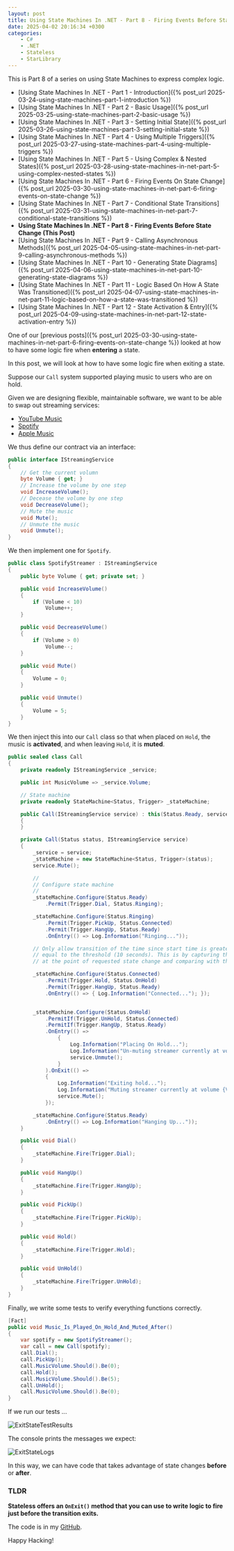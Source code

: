 ```yaml
---
layout: post
title: Using State Machines In .NET - Part 8 - Firing Events Before State Change
date: 2025-04-02 20:16:34 +0300
categories:
    - C#
    - .NET
    - Stateless
    - StarLibrary
---
```


This is Part 8 of a series on using State Machines to express complex logic.

- [Using State Machines In .NET  - Part 1 - Introduction]({% post_url 2025-03-24-using-state-machines-part-1-introduction %})
- [Using State Machines In .NET  - Part 2 - Basic Usage]({% post_url 2025-03-25-using-state-machines-part-2-basic-usage %})
- [Using State Machines In .NET  - Part 3 - Setting Initial State]({% post_url 2025-03-26-using-state-machines-part-3-setting-initial-state %})
- [Using State Machines In .NET  - Part 4 - Using Multiple Triggers]({% post_url 2025-03-27-using-state-machines-part-4-using-multiple-triggers %})
- [Using State Machines In .NET - Part 5 - Using Complex & Nested States]({% post_url 2025-03-28-using-state-machines-in-net-part-5-using-complex-nested-states %})
- [Using State Machines In .NET - Part 6 - Firing Events On State Change]({% post_url 2025-03-30-using-state-machines-in-net-part-6-firing-events-on-state-change %})
- [Using State Machines In .NET - Part 7 - Conditional State Transitions]({% post_url 2025-03-31-using-state-machines-in-net-part-7-conditional-state-transitions %})
- **Using State Machines In .NET - Part 8 - Firing Events Before State Change (This Post)**
- [Using State Machines In .NET - Part 9 - Calling Asynchronous Methods]({% post_url 2025-04-05-using-state-machines-in-net-part-9-calling-asynchronous-methods %})
- [Using State Machines In .NET - Part 10 - Generating State Diagrams]({% post_url 2025-04-06-using-state-machines-in-net-part-10-generating-state-diagrams %})
- [Using State Machines In .NET - Part 11 - Logic Based On How A State Was Transitioned]({% post_url 2025-04-07-using-state-machines-in-net-part-11-logic-based-on-how-a-state-was-transitioned %})
- [Using State Machines In .NET - Part 12 - State Activation & Entry]({% post_url 2025-04-09-using-state-machines-in-net-part-12-state-activation-entry %})

One of our [previous posts]({% post_url 2025-03-30-using-state-machines-in-net-part-6-firing-events-on-state-change %}) looked at how to have some logic fire when **entering** a state.

In this post, we will look at how to have some logic fire when exiting a state.

Suppose our `Call` system supported playing music to users who are on hold.

Given we are designing flexible, maintainable software, we want to be able to swap out streaming services:

- [YouTube Music](https://music.youtube.com/)
- [Spotify](https://open.spotify.com/)
- [Apple Music](https://music.apple.com/us/new)

We thus define our contract via an interface:

```c#
public interface IStreamingService
{
    // Get the current volumn
    byte Volume { get; }
    // Increase the volume by one step
    void IncreaseVolume();
    // Decease the volume by one step
    void DecreaseVolume();
    // Mute the music
    void Mute();
    // Unmute the music
    void Unmute();
}
```

We then implement one for `Spotify`.

```c#
public class SpotifyStreamer : IStreamingService
{
    public byte Volume { get; private set; }

    public void IncreaseVolume()
    {
        if (Volume < 10)
            Volume++;
    }

    public void DecreaseVolume()
    {
        if (Volume > 0)
            Volume--;
    }

    public void Mute()
    {
        Volume = 0;
    }

    public void Unmute()
    {
        Volume = 5;
    }
}
```

We then inject this into our `Call` class so that when placed on `Hold`, the music is **activated**, and when leaving `Hold`, it is **muted**.

```c#
public sealed class Call
{
    private readonly IStreamingService _service;

    public int MusicVolume => _service.Volume;

    // State machine
    private readonly StateMachine<Status, Trigger> _stateMachine;

    public Call(IStreamingService service) : this(Status.Ready, service)
    {
    }

    private Call(Status status, IStreamingService service)
    {
        _service = service;
        _stateMachine = new StateMachine<Status, Trigger>(status);
        service.Mute();

        //
        // Configure state machine
        //
        _stateMachine.Configure(Status.Ready)
            .Permit(Trigger.Dial, Status.Ringing);

        _stateMachine.Configure(Status.Ringing)
            .Permit(Trigger.PickUp, Status.Connected)
            .Permit(Trigger.HangUp, Status.Ready)
            .OnEntry(() => Log.Information("Ringing..."));

        // Only allow transition of the time since start time is greater than or
        // equal to the threshold (10 seconds). This is by capturing the current time
        // at the point of requested state change and comparing with the start time

        _stateMachine.Configure(Status.Connected)
            .Permit(Trigger.Hold, Status.OnHold)
            .Permit(Trigger.HangUp, Status.Ready)
            .OnEntry(() => { Log.Information("Connected..."); });


        _stateMachine.Configure(Status.OnHold)
            .PermitIf(Trigger.UnHold, Status.Connected)
            .PermitIf(Trigger.HangUp, Status.Ready)
            .OnEntry(() =>
                {
                    Log.Information("Placing On Hold...");
                    Log.Information("Un-muting streamer currently at volume {Volume}...", service.Volume);
                    service.Unmute();
                }
            ).OnExit(() =>
            {
                Log.Information("Exiting hold...");
                Log.Information("Muting streamer currently at volume {Volume}... ...", service.Volume);
                service.Mute();
            });

        _stateMachine.Configure(Status.Ready)
            .OnEntry(() => Log.Information("Hanging Up..."));
    }

    public void Dial()
    {
        _stateMachine.Fire(Trigger.Dial);
    }

    public void HangUp()
    {
        _stateMachine.Fire(Trigger.HangUp);
    }

    public void PickUp()
    {
        _stateMachine.Fire(Trigger.PickUp);
    }

    public void Hold()
    {
        _stateMachine.Fire(Trigger.Hold);
    }

    public void UnHold()
    {
        _stateMachine.Fire(Trigger.UnHold);
    }
}
```

Finally, we write some tests to verify everything functions correctly.

```c#
[Fact]
public void Music_Is_Played_On_Hold_And_Muted_After()
{
    var spotify = new SpotifyStreamer();
    var call = new Call(spotify);
    call.Dial();
    call.PickUp();
    call.MusicVolume.Should().Be(0);
    call.Hold();
    call.MusicVolume.Should().Be(5);
    call.UnHold();
    call.MusicVolume.Should().Be(0);
}
```

If we run our tests ...

![ExitStateTestResults](../images/2025/04/ExitStateTestResults.png)

The console prints the messages we expect:

![ExitStateLogs](../images/2025/04/ExitStateLogs.png)

In this way, we can have code that takes advantage of state changes **before** or **after**.

### TLDR

**Stateless offers an `OnExit()` method that you can use to write logic to fire just before the transition exits.**

The code is in my [GitHub](https://github.com/conradakunga/BlogCode/tree/master/2025-04-01%20-%20State%20Machines%20Part%208).

Happy Hacking!
